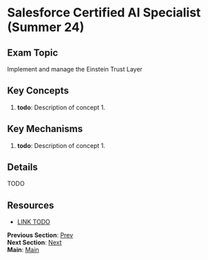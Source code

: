 # Salesforce Certified AI Specialist (Summer 24)

## Exam Topic
Implement and manage the Einstein Trust Layer

## Key Concepts
1. **todo**: Description of concept 1.

## Key Mechanisms
1. **todo**: Description of concept 1.

## Details

TODO



## Resources
- [LINK TODO](URL)

**Previous Section**: [Prev](./1.1.md)<br />
**Next Section**: [Next](./2.1.md)<br />
**Main**: [Main](../README.md)